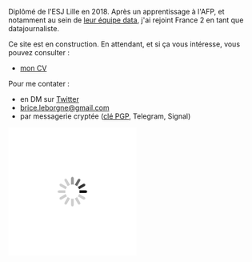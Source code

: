 Diplômé de l'ESJ Lille en 2018. Après un apprentissage à l'AFP, et notamment au sein de [leur équipe data](https://interactive.afp.com/), j'ai rejoint  France 2 en tant que datajournaliste.

Ce site est en construction. En attendant, et si ça vous intéresse, vous pouvez consulter : 
- [mon CV](/files/cv.jpg)

Pour me contater : 
- en DM sur [Twitter](http://www.twitter.com/BriceLeBorgne)
- brice.leborgne@gmail.com
- par messagerie cryptée ([clé PGP](/files/Brice_Le_Borgne_pub.asc), Telegram, Signal)


![](/files/loading.gif)
